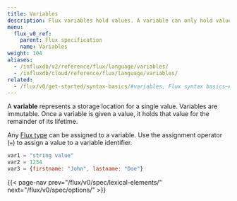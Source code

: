 ```yaml
---
title: Variables
description: Flux variables hold values. A variable can only hold values defined by its type.
menu:
  flux_v0_ref:
    parent: Flux specification
    name: Variables
weight: 104
aliases:
  - /influxdb/v2/reference/flux/language/variables/
  - /influxdb/cloud/reference/flux/language/variables/
related:
  - /flux/v0/get-started/syntax-basics/#variables, Flux syntax basics—Assign variables
---
```


A **variable** represents a storage location for a single value.
Variables are immutable.
Once a variable is given a value, it holds that value for the remainder of its lifetime.

Any [Flux type](/flux/v0/spec/types/) can be assigned to a variable.
Use the assignment operator (`=`) to assign a value to a variable identifier.

```js
var1 = "string value"
var2 = 1234
var3 = {firstname: "John", lastname: "Doe"}
```

{{< page-nav prev="/flux/v0/spec/lexical-elements/" next="/flux/v0/spec/options/" >}}